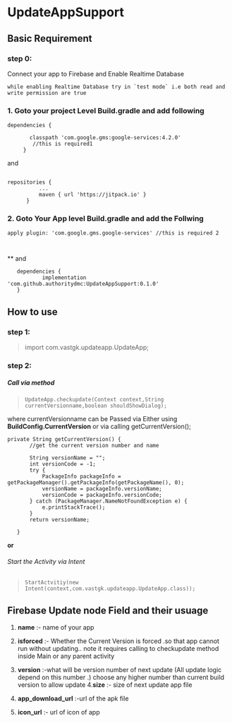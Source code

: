 # UpdateAppSupport


## Basic Requirement



### step 0:
  Connect your app to Firebase and Enable Realtime Database


    while enabling Realtime Database try in `test mode` i.e both read and write permission are true

### 1. Goto your project Level Build.gradle and add following

  ```
  dependencies {
  
         classpath 'com.google.gms:google-services:4.2.0'
          //this is required1
       }
  ```
  
  and 
  
  ```
  
  repositories {
			...
			maven { url 'https://jitpack.io' }
		}
  
  ```
### 2. Goto Your App level Build.gradle and add the Follwing
 
 ```
 apply plugin: 'com.google.gms.google-services' //this is required 2
 
 
 
 ```
 ** and
 
 ```
 	dependencies {
	        implementation 'com.github.authoritydmc:UpdateAppSupport:0.1.0'
	}
 ```
 ## How to use
 
 ### step 1:
>  import com.vastgk.updateapp.UpdateApp;
 
### step 2:
##### Call via  method 
 > `UpdateApp.checkupdate(Context context,String currentVersionname,boolean shouldShowDialog);`
 
 where currentVersionname can be Passed via Either using **BuildConfig.CurrentVersion** or
 via calling getCurrentVersion();
 ```
 private String getCurrentVersion() {
        //get the current version number and name

        String versionName = "";
        int versionCode = -1;
        try {
            PackageInfo packageInfo = getPackageManager().getPackageInfo(getPackageName(), 0);
            versionName = packageInfo.versionName;
            versionCode = packageInfo.versionCode;
        } catch (PackageManager.NameNotFoundException e) {
            e.printStackTrace();
        }
        return versionName;

    }
```
**or**
###### Start the Activity via Intent
 > `StartActvitiy(new Intent(context,com.vastgk.updateapp.UpdateApp.class));`
 
 
 
 
 
 ## Firebase Update node Field and their usuage
 
 1. **name** :- name of your app
 2. **isforced** :- Whether the Current Version is forced .so that app cannot run without updating..
 note it requires calling to checkupdate method inside Main or any parent activity
 3. **version** :-what will be version number of next update (All update logic depend on this number .)
 choose any higher number than current build version to allow update 
 4.**size** :- size of next update app file
 
 5. **app_download_url** :-url of the apk file
 
 6. **icon_url** :- url of icon of app 
 

